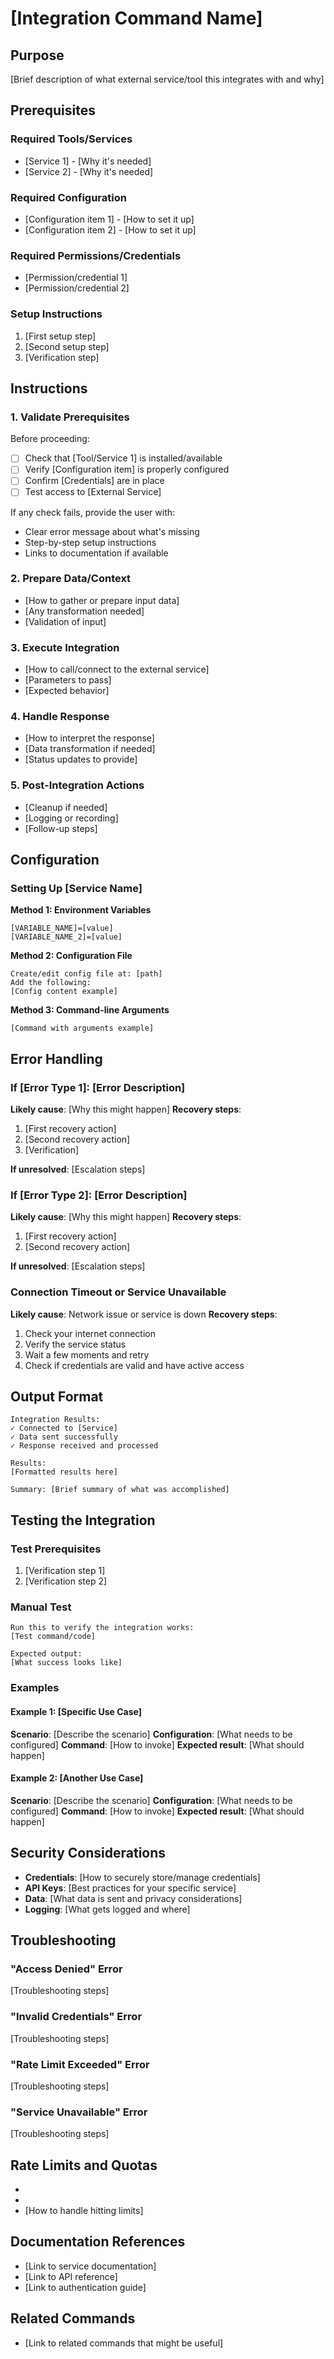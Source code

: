 # [Integration Command Name]

## Purpose
[Brief description of what external service/tool this integrates with and why]

## Prerequisites

### Required Tools/Services
- [Service 1] - [Why it's needed]
- [Service 2] - [Why it's needed]

### Required Configuration
- [Configuration item 1] - [How to set it up]
- [Configuration item 2] - [How to set it up]

### Required Permissions/Credentials
- [Permission/credential 1]
- [Permission/credential 2]

### Setup Instructions
1. [First setup step]
2. [Second setup step]
3. [Verification step]

## Instructions

### 1. Validate Prerequisites
Before proceeding:
- [ ] Check that [Tool/Service 1] is installed/available
- [ ] Verify [Configuration item] is properly configured
- [ ] Confirm [Credentials] are in place
- [ ] Test access to [External Service]

If any check fails, provide the user with:
- Clear error message about what's missing
- Step-by-step setup instructions
- Links to documentation if available

### 2. Prepare Data/Context
- [How to gather or prepare input data]
- [Any transformation needed]
- [Validation of input]

### 3. Execute Integration
- [How to call/connect to the external service]
- [Parameters to pass]
- [Expected behavior]

### 4. Handle Response
- [How to interpret the response]
- [Data transformation if needed]
- [Status updates to provide]

### 5. Post-Integration Actions
- [Cleanup if needed]
- [Logging or recording]
- [Follow-up steps]

## Configuration

### Setting Up [Service Name]

**Method 1: Environment Variables**
```
[VARIABLE_NAME]=[value]
[VARIABLE_NAME_2]=[value]
```

**Method 2: Configuration File**
```
Create/edit config file at: [path]
Add the following:
[Config content example]
```

**Method 3: Command-line Arguments**
```
[Command with arguments example]
```

## Error Handling

### If [Error Type 1]: [Error Description]
**Likely cause**: [Why this might happen]
**Recovery steps**:
1. [First recovery action]
2. [Second recovery action]
3. [Verification]

**If unresolved**: [Escalation steps]

### If [Error Type 2]: [Error Description]
**Likely cause**: [Why this might happen]
**Recovery steps**:
1. [First recovery action]
2. [Second recovery action]

**If unresolved**: [Escalation steps]

### Connection Timeout or Service Unavailable
**Likely cause**: Network issue or service is down
**Recovery steps**:
1. Check your internet connection
2. Verify the service status
3. Wait a few moments and retry
4. Check if credentials are valid and have active access

## Output Format

```
Integration Results:
✓ Connected to [Service]
✓ Data sent successfully
✓ Response received and processed

Results:
[Formatted results here]

Summary: [Brief summary of what was accomplished]
```

## Testing the Integration

### Test Prerequisites
1. [Verification step 1]
2. [Verification step 2]

### Manual Test
```
Run this to verify the integration works:
[Test command/code]

Expected output:
[What success looks like]
```

### Examples

#### Example 1: [Specific Use Case]
**Scenario**: [Describe the scenario]
**Configuration**: [What needs to be configured]
**Command**: [How to invoke]
**Expected result**: [What should happen]

#### Example 2: [Another Use Case]
**Scenario**: [Describe the scenario]
**Configuration**: [What needs to be configured]
**Command**: [How to invoke]
**Expected result**: [What should happen]

## Security Considerations

- **Credentials**: [How to securely store/manage credentials]
- **API Keys**: [Best practices for your specific service]
- **Data**: [What data is sent and privacy considerations]
- **Logging**: [What gets logged and where]

## Troubleshooting

### "Access Denied" Error
[Troubleshooting steps]

### "Invalid Credentials" Error
[Troubleshooting steps]

### "Rate Limit Exceeded" Error
[Troubleshooting steps]

### "Service Unavailable" Error
[Troubleshooting steps]

## Rate Limits and Quotas

- [Rate limit 1]: [Details]
- [Rate limit 2]: [Details]
- [How to handle hitting limits]

## Documentation References

- [Link to service documentation]
- [Link to API reference]
- [Link to authentication guide]

## Related Commands
- [Link to related commands that might be useful]
